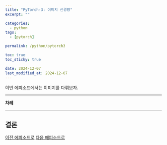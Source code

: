 ```yaml
---
title: "PyTorch-3: 이미지 신경망"
excerpt: ""

categories:
  - python
tags:
  - [pytorch]

permalink: /python/pytorch3

toc: true
toc_sticky: true

date: 2024-12-07
last_modified_at: 2024-12-07
---
```


이번 에피소드에서는 이미지를 다뤄보자.

___

**차례**

___

##
## 결론



[이전 에피소드로](/python/pytorch2) [다음 에피소드로](/python/pytorch4)
